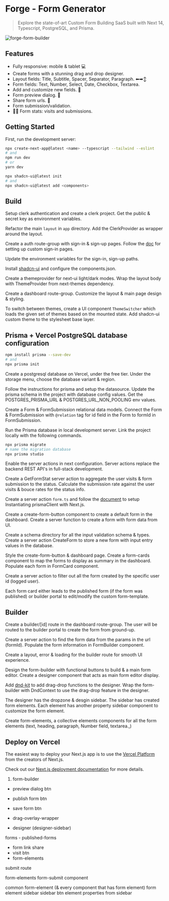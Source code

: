# Forge - Form Generator

> Explore the state-of-art Custom Form Building SaaS built with Next 14, Typescript, PostgreSQL, and Prisma.

![forge-form-builder](https://i.ibb.co/H21t7RB/forge.png)

## Features

-  Fully responsive: mobile & tablet 💻
-  Create forms with a stunning drag and drop designer.
-  Layout fields: Title, Subtitle, Spacer, Separator, Paragraph. ⬅➡↕
-  Form fields: Text, Number, Select, Date, Checkbox, Textarea.
-  Add and customize new fields. 📌
-  Form preview dialog. 📃
-  Share form urls. 🔘
-  Form submission/validation.
-  👍🏻 Form stats: visits and submissions.

## Getting Started

First, run the development server:

```bash
npx create-next-app@latest <name> --typescript --tailwind --eslint
# and
npm run dev
# or
yarn dev
```

```bash
npx shadcn-ui@latest init
# and
npx shadcn-ui@latest add <components>
```

## Build

Setup clerk authentication and create a clerk project. Get the public & secret key as environment variables.

Refactor the main `layout` in `app` directory. Add the ClerkProvider as wrapper around the layout.

Create a auth route-group with sign-in & sign-up pages. Follow the [doc](https://clerk.com/docs/references/nextjs/custom-signup-signin-pages) for setting up custom sign-in pages.

Update the environment variables for the sign-in, sign-up paths.

Install [shadcn-ui](https://ui.shadcn.com/docs/installation/next) and configure the components.json.

Create a themeprovider for next-ui light/dark modes. Wrap the layout body with ThemeProvider from next-themes dependency.

Create a dashboard route-group. Customize the layout & main page design & styling.

To switch between themes, create a UI component `ThemeSwitcher` which loads the given set of themes based on the mounted state. Add shadcn-ui custom theme to the stylesheet base layer.

## Prisma + Vercel PostgreSQL database configuration

```bash
npm install prisma --save-dev
# and
npx prisma init
```

Create a postgresql database on Vercel, under the free tier. Under the storage menu, choose the database variant & region.

Follow the instructions for prisma and setup the datasource. Update the prisma schema in the project with database config values. Get the POSTGRES_PRISMA_URL & POSTGRES_URL_NON_POOLING env values.

<!-- TODO The prisma database works even with sqlite database too, despite configured for postgresql -->

Create a Form & FormSubmission relational data models. Connect the Form & FormSubmission with `@relation` tag for id field in the Form to formId in FormSubmission.

Run the Prisma database in local development server. Link the project locally with the following commands.

```bash
npx prisma migrate
# name the migration database
npx prisma studio
```

Enable the server actions in next configuration. Server actions replace the backend REST API's in full-stack development.

Create a GetFormStat server action to aggregate the user visits & form submission to the status. Calculate the submission rate against the user visits & bouce rates for the status info.

Create a server action `form.ts` and follow the [document](https://www.prisma.io/docs/guides/other/troubleshooting-orm/help-articles/nextjs-prisma-client-dev-practices#solution) to setup Instantiating prismaClient with Next.js.

Create a create-form-button component to create a default form in the dashboard. Create a server function to create a form with form data from UI.

Create a schema directory for all the input validation schema & types. Create a server action CreateForm to store a new form with input entry values in the database.

Style the create-form-button & dashboard page. Create a form-cards component to map the forms to display as summary in the dashboard. Populate each form in FormCard component.

Create a server action to filter out all the form created by the specific user id (logged user).

Each form card either leads to the published form (if the form was published) or builder portal to edit/modify the custom form-template.

## Builder

Create a builder/[id] route in the dashboard route-group. The user will be routed to the builder portal to create the form from ground-up.

Create a server action to find the form data from the params in the url (formId). Populate the form information in FormBuilder component.

Create a layout, error & loading for the builder route for smooth UI experience.

Design the form-builder with functional buttons to build & a main form editor. Create a designer component that acts as main form editor display.

Add [dnd-kit](https://dndkit.com/) to add drag-drop functions to the designer. Wrap the form-builder with DndContext to use the drag-drop feature in the designer.

The designer has the dropzone & desgin sidebar. The sidebar has created form elements. Each element has another property sidebar component to customize the form element.

Create form-elements, a collective elements components for all the form elements (text, heading, paragraph, Number field, textarea.,)

## Deploy on Vercel

The easiest way to deploy your Next.js app is to use the [Vercel Platform](https://vercel.com/new?utm_medium=default-template&filter=next.js&utm_source=create-next-app&utm_campaign=create-next-app-readme) from the creators of Next.js.

Check out our [Next.js deployment documentation](https://nextjs.org/docs/deployment) for more details.

1. form-builder

-  preview dialog btn
-  publish form btn
-  save form btn

-  drag-overlay-wrapper
-  designer (designer-sidebar)

forms - published-forms

-  form link share
-  visit btn
-  form-elements

submit route

form-elements
form-submit component

common
form-element (& every component that has form element)
form element sidebar
sidebar btn element
properties from sidebar
